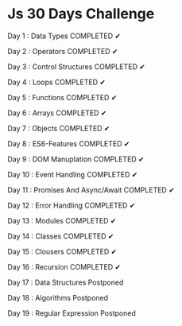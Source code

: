 <h1> Js 30 Days Challenge </h1>
Day 1 : Data Types
COMPLETED ✔

Day 2 : Operators
COMPLETED ✔

Day 3 : Control Structures
COMPLETED ✔

Day 4 : Loops
COMPLETED ✔

Day 5 : Functions
COMPLETED ✔

Day 6 : Arrays
COMPLETED ✔

Day 7 : Objects
COMPLETED ✔

Day 8 : ES6-Features
COMPLETED ✔

Day 9 : DOM Manuplation
COMPLETED ✔

Day 10 : Event Handling
COMPLETED ✔

Day 11 : Promises And Async/Await
COMPLETED ✔

Day 12 : Error Handling 
COMPLETED ✔

Day 13 : Modules
COMPLETED ✔

Day 14 : Classes
COMPLETED ✔

Day 15 : Clousers
COMPLETED ✔

Day 16 : Recursion
COMPLETED ✔

Day 17 : Data Structures
Postponed

Day 18 : Algorithms
Postponed

Day 19 : Regular Expression
Postponed